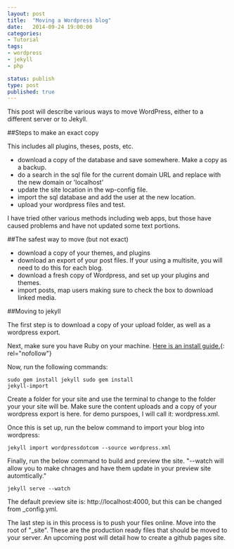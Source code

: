 ```yaml
---
layout: post
title:  "Moving a Wordpress blog"
date:   2014-09-24 19:00:00
categories:
- Tutorial
tags:
- wordpress
- jekyll
- php

status: publish
type: post
published: true
---
```

This post will describe various ways to move WordPress, either to a different server or to Jekyll. <!--more-->

##Steps to make an exact copy

This includes all plugins, theses, posts, etc.

- download a copy of the database and save somewhere. Make a copy as a backup.
- do a search in the sql file for the current domain URL and replace with the new domain or 'localhost' 
- update the site location in the wp-config file.
- import the sql database and add the user at the new location.
- upload your wordpress files and test.

I have tried other various methods including web apps, but those have caused problems and have not updated some text portions.

##The safest way to move (but not exact)

- download a copy of your themes, and plugins
- download an export of your post files. If your using a multisite, you will need to do this for each blog.
- download a fresh copy of Wordpress, and set up your plugins and themes.
- import posts, map users making sure to check the box to download linked media.

##Moving to jekyll

The first step is to download a copy of your upload folder, as well as a wordpress export.

Next, make sure you have Ruby on your machine. [Here is an install guide.](https://www.ruby-lang.org/en/installation/){: rel="nofollow"}

Now, run the following commands:

<code>sudo gem install jekyll
sudo gem install jekyll-import</code>

Create a folder for your site and use the terminal to change to the folder your your site will be.  Make sure the content uploads and a copy of your wordpress export is here. for demo purspoes, I will call it: wordpress.xml.

Once this is set up, run the below command to import your blog into wordpress:

<code>jekyll import wordpressdotcom --source wordpress.xml</code>

Finally, run the below command to build and preview the site. "--watch will allow you to make chnages and have them update in your preview site automtically."

<code>jekyll serve --watch</code>

The default preview site is: http://localhost:4000, but this can be changed from _config.yml.

The last step is in this process is to push your files online. Move into the root of "_site". These are the production ready files that should be moved to your server. An upcoming post will detail how to create a github pages site.